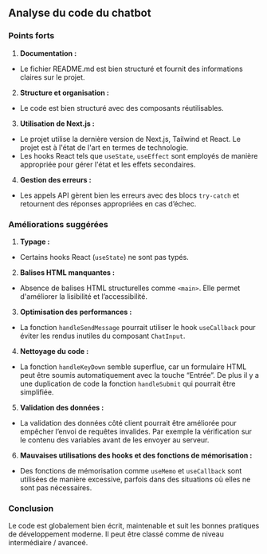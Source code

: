 ## Analyse du code du chatbot

### Points forts

1. **Documentation :**
  - Le fichier README.md est bien structuré et fournit des informations claires sur le projet.

2. **Structure et organisation :**
  - Le code est bien structuré avec des composants réutilisables.

3. **Utilisation de Next.js :**
  - Le projet utilise la dernière version de Next.js, Tailwind et React. Le projet est à l'état de l'art en termes de technologie.
  - Les hooks React tels que `useState`, `useEffect` sont employés de manière appropriée pour gérer l'état et les effets secondaires.

4. **Gestion des erreurs :**
  - Les appels API gèrent bien les erreurs avec des blocs `try-catch` et retournent des réponses appropriées en cas d’échec.


### Améliorations suggérées

1. **Typage :**
  - Certains hooks React (`useState`) ne sont pas typés.

2. **Balises HTML manquantes :**
  - Absence de balises HTML structurelles comme `<main>`. Elle permet d'améliorer la lisibilité et l’accessibilité.

3. **Optimisation des performances :**
  - La fonction `handleSendMessage` pourrait utiliser le hook `useCallback` pour éviter les rendus inutiles du composant `ChatInput`.

4. **Nettoyage du code :**
  - La fonction `handleKeyDown` semble superflue, car un formulaire HTML peut être soumis automatiquement avec la touche “Entrée”. De plus il y a une duplication de code la fonction `handleSubmit` qui pourrait être simplifiée.

5. **Validation des données :**
  - La validation des données côté client pourrait être améliorée pour empêcher l’envoi de requêtes invalides. Par exemple la vérification sur le contenu des variables avant de les envoyer au serveur.

6. **Mauvaises utilisations des hooks et des fonctions de mémorisation :**
- Des fonctions de mémorisation comme `useMemo` et `useCallback` sont utilisées de manière excessive, parfois dans des situations où elles ne sont pas nécessaires.

### Conclusion

Le code est globalement bien écrit, maintenable et suit les bonnes pratiques de développement moderne. Il peut être classé comme de niveau intermédiaire / avanceé.
